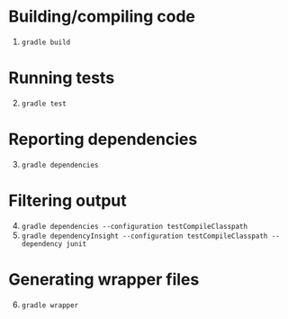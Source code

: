 # Building/compiling code
  
  1. `gradle build`
  
# Running tests
  
  2. `gradle test`

# Reporting dependencies
  
  3. `gradle dependencies`

# Filtering output

  4. `gradle dependencies --configuration testCompileClasspath`
  5. `gradle dependencyInsight --configuration testCompileClasspath --dependency junit`

# Generating wrapper files

  6. `gradle wrapper`